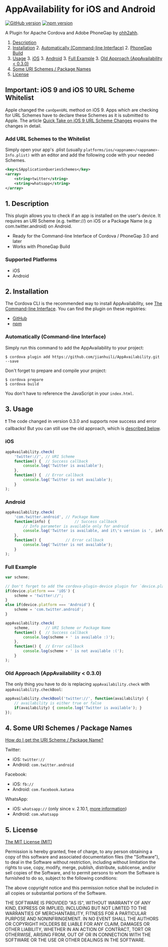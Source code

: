 # AppAvailability for iOS and Android

[![GitHub version](https://badge.fury.io/gh/ohh2ahh%2FAppAvailability.svg)](https://badge.fury.io/gh/ohh2ahh%2FAppAvailability) [![npm version](https://badge.fury.io/js/cordova-plugin-appavailability.svg)](https://badge.fury.io/js/cordova-plugin-appavailability)

A Plugin for Apache Cordova and Adobe PhoneGap by [ohh2ahh](http://ohh2ahh.com).

1. [Description](https://github.com/ohh2ahh/AppAvailability#1-description)
2. [Installation](https://github.com/ohh2ahh/AppAvailability#2-installation)
	2. [Automatically (Command-line Interface)](https://github.com/ohh2ahh/AppAvailability#automatically-command-line-interface)
	2. [PhoneGap Build](https://github.com/ohh2ahh/AppAvailability#phonegap-build)
3. [Usage](https://github.com/ohh2ahh/AppAvailability#3-usage)
	3. [iOS](https://github.com/ohh2ahh/AppAvailability#ios)
	3. [Android](https://github.com/ohh2ahh/AppAvailability#android)
	3. [Full Example](https://github.com/ohh2ahh/AppAvailability#full-example)
	3. [Old Approach (AppAvailability < 0.3.0)](https://github.com/ohh2ahh/AppAvailability#old-approach-appavailability--030)
4. [Some URI Schemes / Package Names](https://github.com/ohh2ahh/AppAvailability#4-some-uri-schemes--package-names)
5. [License](https://github.com/ohh2ahh/AppAvailability#5-license)

## Important: iOS 9 and iOS 10 URL Scheme Whitelist
Apple changed the `canOpenURL` method on iOS 9. Apps which are checking for URL Schemes have to declare these Schemes as it is submitted to Apple. The article [Quick Take on iOS 9 URL Scheme Changes](http://awkwardhare.com/post/121196006730/quick-take-on-ios-9-url-scheme-changes) expains the changes in detail.

### Add URL Schemes to the Whitelist
Simply open your app's .plist (usually `platforms/ios/<appname>/<appname>-Info.plist)` with an editor and add the following code with your needed Schemes.

```xml
<key>LSApplicationQueriesSchemes</key>
<array>
    <string>twitter</string>
    <string>whatsapp</string>
</array>
```

## 1. Description

This plugin allows you to check if an app is installed on the user's device.
It requires an URI Scheme (e.g. twitter://) on iOS or a Package Name (e.g com.twitter.android) on Android.

* Ready for the Command-line Interface of Cordova / PhoneGap 3.0 and later
* Works with PhoneGap Build

### Supported Platforms

* iOS
* Android

## 2. Installation

The Cordova CLI is the recommended way to install AppAvailability, see [The Command-line Interface](http://cordova.apache.org/docs/en/4.0.0/guide_cli_index.md.html#The%20Command-Line%20Interface). You can find the plugin on these registries:
* [GitHub](https://github.com/ohh2ahh/AppAvailability)
* [npm](https://www.npmjs.com/package/cordova-plugin-appavailability)

### Automatically (Command-line Interface)

Simply run this command to add the AppAvailability to your project:
```
$ cordova plugin add https://github.com/jianhuili/AppAvailability.git --save
```

Don't forget to prepare and compile your project:
```
$ cordova prepare
$ cordova build
```

You don't have to reference the JavaScript in your `index.html`.

## 3. Usage

:exclamation: The code changed in version 0.3.0 and supports now success and error callbacks! But you can still use the old approach, which is [described below](https://github.com/ohh2ahh/AppAvailability#old-approach-appavailability--030).

### iOS

```javascript
appAvailability.check(
    'twitter://', // URI Scheme
    function() {  // Success callback
        console.log('Twitter is available');
    },
    function() {  // Error callback
        console.log('Twitter is not available');
    }
);
```

### Android

```javascript
appAvailability.check(
    'com.twitter.android', // Package Name
    function(info) {           // Success callback        
        // Info parameter is available only for android
        console.log('Twitter is available, and it\'s version is ', info.version);
    },
    function() {           // Error callback
        console.log('Twitter is not available');
    }
);
```

### Full Example

```javascript
var scheme;

// Don't forget to add the cordova-plugin-device plugin for `device.platform`
if(device.platform === 'iOS') {
    scheme = 'twitter://';
}
else if(device.platform === 'Android') {
    scheme = 'com.twitter.android';
}

appAvailability.check(
    scheme,       // URI Scheme or Package Name
    function() {  // Success callback
        console.log(scheme + ' is available :)');
    },
    function() {  // Error callback
        console.log(scheme + ' is not available :(');
    }
);
```

### Old Approach (AppAvailability < 0.3.0)

The only thing you have to do is replacing `appAvailability.check` with `appAvailability.checkBool`:

```javascript
appAvailability.checkBool('twitter://', function(availability) {
    // availability is either true or false
    if(availability) { console.log('Twitter is available'); }
});
```

## 4. Some URI Schemes / Package Names

[How do I get the URI Scheme / Package Name?](https://github.com/ohh2ahh/AppAvailability/issues/2#issuecomment-22203591)

Twitter:
* iOS: `twitter://`
* Android: `com.twitter.android`

Facebook:
* iOS: `fb://`
* Android: `com.facebook.katana`

WhatsApp:
* iOS: `whatsapp://` (only since v. 2.10.1, [more information](http://www.whatsapp.com/faq/en/iphone/23559013))
* Android: `com.whatsapp`

## 5. License

[The MIT License (MIT)](http://www.opensource.org/licenses/mit-license.html)

Permission is hereby granted, free of charge, to any person obtaining a copy
of this software and associated documentation files (the "Software"), to deal
in the Software without restriction, including without limitation the rights
to use, copy, modify, merge, publish, distribute, sublicense, and/or sell
copies of the Software, and to permit persons to whom the Software is
furnished to do so, subject to the following conditions:

The above copyright notice and this permission notice shall be included in
all copies or substantial portions of the Software.

THE SOFTWARE IS PROVIDED "AS IS", WITHOUT WARRANTY OF ANY KIND, EXPRESS OR
IMPLIED, INCLUDING BUT NOT LIMITED TO THE WARRANTIES OF MERCHANTABILITY,
FITNESS FOR A PARTICULAR PURPOSE AND NONINFRINGEMENT. IN NO EVENT SHALL THE
AUTHORS OR COPYRIGHT HOLDERS BE LIABLE FOR ANY CLAIM, DAMAGES OR OTHER
LIABILITY, WHETHER IN AN ACTION OF CONTRACT, TORT OR OTHERWISE, ARISING FROM,
OUT OF OR IN CONNECTION WITH THE SOFTWARE OR THE USE OR OTHER DEALINGS IN
THE SOFTWARE.
